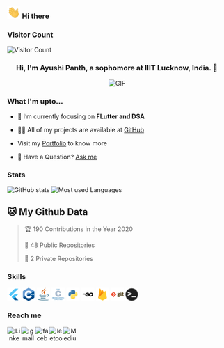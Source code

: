 ### <img src="https://raw.githubusercontent.com/ABSphreak/ABSphreak/master/gifs/Hi.gif" width="30px"> Hi there 


<!--
**AyushiPanth/AyushiPanth** is a ✨ _special_ ✨ repository because its `README.md` (this file) appears on your GitHub profile.

-->

### Visitor Count
![Visitor Count](https://profile-counter.glitch.me/AyushiPanth/count.svg)
### <div align="center">Hi, I'm Ayushi Panth, a sophomore at IIIT Lucknow, India. 🚀</div>


<p align="center">
  <img height=250 src="https://user-images.githubusercontent.com/54657980/100230140-529cea00-2f4b-11eb-9958-3d93ad41b3f1.gif" alt="GIF" />
</p>


### What I'm upto...
- 🌱 I’m currently focusing on **FLutter and DSA**

- 👨‍💻 All of my projects are available at [GitHub](https://github.com/xNetcat?tab=repositories)

- Visit my [Portfolio](https://portfolios.talentsprint.com/~ayushi_panth) to know more

- 💬 Have a Question? [Ask me](https://mail.google.com/mail/?view=cm&fs=1&tf=1&to=ayushipanth123a@gmail.com)



### Stats

<p align="left">
    <img src="https://github-readme-stats.vercel.app/api?username=AyushiPanth&show_icons=true&count_private=true&include_all_commits=true&bg_color=0,EC6C6C,FFD479,FFFC79,73FA79&theme=graywhite" alt="GitHub stats"  width="50%"/>
    <img src="https://github-readme-stats.vercel.app/api/top-langs/?username=AyushiPanth&layout=compact&bg_color=0,73FA79,73FDFF,D783FF&theme=graywhite" alt="Most used Languages" width="42%" />
</p>


## 🐱 My Github Data

> 🏆 190 Contributions in the Year 2020
 > 
> 📜 48 Public Repositories
 > 
> 🔑 2 Private Repositories 

### Skills

<code><img align="center" height="30" src="https://raw.githubusercontent.com/github/explore/80688e429a7d4ef2fca1e82350fe8e3517d3494d/topics/flutter/flutter.png"></code>
<code><img align="center" height="30" src="https://raw.githubusercontent.com/github/explore/80688e429a7d4ef2fca1e82350fe8e3517d3494d/topics/cpp/cpp.png"></code>
<code><img align="center" height="30" src="https://raw.githubusercontent.com/github/explore/80688e429a7d4ef2fca1e82350fe8e3517d3494d/topics/java/java.png"></code>
<code><img align="center" height="30" src="https://raw.githubusercontent.com/github/explore/80688e429a7d4ef2fca1e82350fe8e3517d3494d/topics/c/c.png"></code>
<code><img align="center" height="30" src="https://raw.githubusercontent.com/github/explore/80688e429a7d4ef2fca1e82350fe8e3517d3494d/topics/python/python.png"></code>
<code><img align="center" height="30" src="https://raw.githubusercontent.com/github/explore/80688e429a7d4ef2fca1e82350fe8e3517d3494d/topics/go/go.png"></code>
<code><img align="center" height="30" src="https://raw.githubusercontent.com/github/explore/80688e429a7d4ef2fca1e82350fe8e3517d3494d/topics/firebase/firebase.png"></code>
<code><img align="center" height="30" src="https://raw.githubusercontent.com/github/explore/80688e429a7d4ef2fca1e82350fe8e3517d3494d/topics/git/git.png"></code>
<code><img align="center" height="30" src="https://raw.githubusercontent.com/github/explore/80688e429a7d4ef2fca1e82350fe8e3517d3494d/topics/terminal/terminal.png"></code>


### Reach me

<p align="center">
      <a padding:75px href="https://www.linkedin.com/in/ayushi-panth-a20463197/" target="blank"><img align="left" src="https://cdn.jsdelivr.net/gh/Ryanjiena/Ryanjiena@master/icon/linkedin.svg" alt="LinkedIn" height="32" width="32" /></a>
      <a padding:75px href="mailto:ayushipanth123a@gmail.com" target="blank"><img align="left" src="https://cdn.jsdelivr.net/gh/Ryanjiena/Ryanjiena@master/icon/gmail.svg" alt="gmail" height="32" width="32" /></a>
    <a padding:75px href="https://www.facebook.com/ayushi.panth.3" target="blank"><img align="left" src="https://cdn.jsdelivr.net/gh/Ryanjiena/Ryanjiena@master/icon/facebook.svg" alt="facebook" height="32" width="32" /></a>
    <a padding:75px href="https://leetcode.com/ayushipanth/" target="blank"><img align="left" src="https://cdn.jsdelivr.net/gh/Ryanjiena/Ryanjiena@master/icon/leetcode.svg" alt="leetcode" height="32" width="32" /></a>
  <a padding:75px href="https://ayushipanth.medium.com/" target="blank"><img align="left" src="https://icons-for-free.com/iconfiles/png/512/medium+icon-1320186682844050412.png" alt="Medium" height="32" width="32" /></a>

</p>
